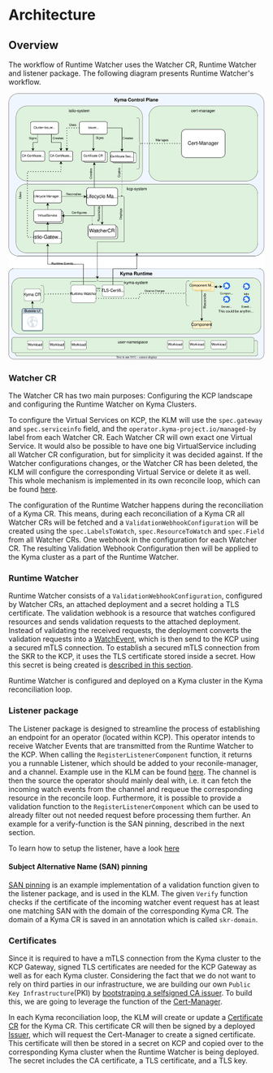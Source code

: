 # Architecture

## Overview

The workflow of Runtime Watcher uses the Watcher CR, Runtime Watcher and listener package.
The following diagram presents Runtime Watcher's workflow.

![Runtime Watcher architecture](./assets/runtime_watcher_architecture_simplified.svg)

### Watcher CR

The Watcher CR has two main purposes: Configuring the KCP landscape and configuring the Runtime Watcher on Kyma Clusters.

To configure the Virtual Services on KCP, the KLM will use the `spec.gateway` and `spec.serviceinfo` field, and the `operator.kyma-project.io/managed-by` label from each Watcher CR. Each Watcher CR will own exact one Virtual Service. It would also be possible to have one big VirtualService including all Watcher CR configuration, but for simplicity it was decided against. If the Watcher configurations changes, or the Watcher CR has been deleted, the KLM will configure the corresponding Virtual Service or delete it as well. This whole mechanism is implemented in its own reconcile loop, which can be found [here](https://github.com/kyma-project/lifecycle-manager/blob/4cb423780633afe7805d26d624c22a6f51943492/controllers/watcher_controller.go#L74).

The configuration of the Runtime Watcher happens during the reconciliation of a Kyma CR. This means, during each reconciliation of a Kyma CR all Watcher CRs will be fetched and a `ValidationWebhookConfiguration` will be created using the `spec.LabelsToWatch`, `spec.ResourceToWatch` and `spec.Field` from all Watcher CRs. One webhook in the configuration for each Watcher CR. The resulting Validation Webhook Configuration then will be applied to the Kyma cluster as a part of the Runtime Watcher.



### Runtime Watcher

Runtime Watcher consists of a `ValidationWebhookConfiguration`, configured by Watcher CRs, an attached deployment and a secret holding a TLS certificate. The validation webhook is a resource that watches configured resources and sends validation requests to the attached deployment. Instead of validating the received requests, the deployment converts the validation requests into a [WatchEvent](https://github.com/kyma-project/runtime-watcher/blob/de040bddeba1a7875e3a0e626db4634134971022/listener/pkg/types/event.go#L8), which is then send to the KCP using a secured mTLS connection. To establish a secured mTLS connection from the SKR to the KCP, it uses the TLS certificate stored inside a secret. How this secret is being created is [described in this section](###certificates).

Runtime Watcher is configured and deployed on a Kyma cluster in the Kyma reconciliation loop.

### Listener package

The Listener package is designed to streamline the process of establishing an endpoint for an operator (located within KCP). This operator intends to receive Watcher Events that are transmitted from the Runtime Watcher to the KCP. When calling the `RegisterListenerComponent` function, it returns you a runnable Listener, which should be added to your reconile-manager, and a channel. Example use in the KLM can be found [here](https://github.com/kyma-project/lifecycle-manager/blob/24d21bb642ceaf9dadffe7732bf7c3f70c085ffb/controllers/manifest_controller.go#L43-L50). The channel is then the source the operator should mainly deal with, i.e. it can fetch the incoming watch events from the channel and requeue the corresponding resource in the reconcile loop. Furthermore, it is possible to provide a validation function to the `RegisterListenerComponent` which can be used to already filter out not needed request before processing them further. An example for a verify-function is the SAN pinning, described in the next section.

To learn how to setup the listener, have a look [here](./Listener.md)

#### Subject Alternative Name (SAN) pinning

[SAN pinning](https://github.com/kyma-project/lifecycle-manager/blob/c1e06b7b973aca17cc715b6a4660b76f4e7b9e29/pkg/security/san_pinning.go#L55) is an example implementation of a validation function given to the listener package, and is used in the KLM. The given `Verify` function checks if the certificate of the incoming watcher event request has at least one matching SAN with the domain of the corresponding Kyma CR. The domain of a Kyma CR is saved in an annotation which is called `skr-domain`.

### Certificates
Since it is required to have a mTLS connection from the Kyma cluster to the KCP Gateway, signed TLS certificates are needed for the KCP Gateway as well as for each Kyma cluster. Considering the fact that we do not want to rely on third parties in our infrastructure, we are building our own `Public Key Infrastructure`(PKI) by [bootstraping a selfsigned CA issuer](https://cert-manager.io/docs/configuration/selfsigned/#bootstrapping-ca-issuers). To build this, we are going to leverage the function of the [Cert-Manager](https://cert-manager.io/). 

In each Kyma reconciliation loop, the KLM will create or update a [Certificate CR](https://cert-manager.io/docs/concepts/certificate/) for the Kyma CR. This certificate CR will then be signed by a deployed [Issuer](https://cert-manager.io/docs/concepts/issuer/#supported-issuers), which will request the Cert-Manager to create a signed certificate. This certificate will then be stored in a secret on KCP and copied over to the corresponding Kyma cluster when the Runtime Watcher is being deployed. The secret includes the CA certificate, a TLS certificate, and a TLS key.
